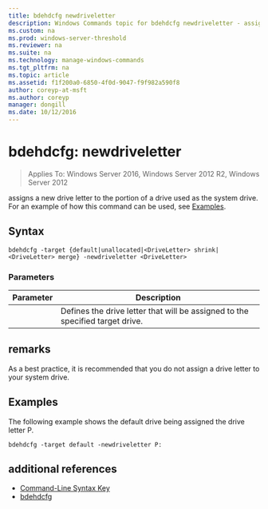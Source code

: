 ```yaml
---
title: bdehdcfg newdriveletter
description: Windows Commands topic for bdehdcfg newdriveletter - assigns a new drive letter to the portion of a drive used as the system drive.
ms.custom: na
ms.prod: windows-server-threshold
ms.reviewer: na
ms.suite: na
ms.technology: manage-windows-commands
ms.tgt_pltfrm: na
ms.topic: article
ms.assetid: f1f200a0-6850-4f0d-9047-f9f982a590f8
author: coreyp-at-msft
ms.author: coreyp
manager: dongill
ms.date: 10/12/2016
---
```

# bdehdcfg: newdriveletter

>Applies To: Windows Server 2016, Windows Server 2012 R2, Windows Server 2012

assigns a new drive letter to the portion of a drive used as the system drive. For an example of how this command can be used, see [Examples](#BKMK_Examples).
## Syntax
```
bdehdcfg -target {default|unallocated|<DriveLetter> shrink|<DriveLetter> merge} -newdriveletter <DriveLetter>
```
### Parameters
|Parameter|Description|
|-------|--------|
|<DriveLetter>|Defines the drive letter that will be assigned to the specified target drive.|
## remarks
As a best practice, it is recommended that you do not assign a drive letter to your system drive.
## <a name="BKMK_Examples"></a>Examples
The following example shows the default drive being assigned the drive letter P.
```
bdehdcfg -target default -newdriveletter P:
```
## additional references
-   [Command-Line Syntax Key](command-line-syntax-key.md)
-   [bdehdcfg](bdehdcfg.md)
